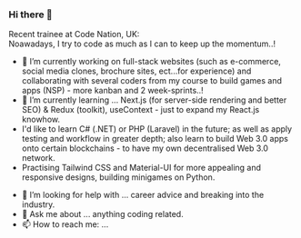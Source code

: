 ### Hi there 👋
 
Recent trainee at Code Nation, UK:
<br/>
Noawadays, I try to code as much as I can to keep up the momentum..!
- 🔭 I’m currently working on full-stack websites (such as e-commerce, social media clones, brochure sites, ect...for experience) and collaborating with several coders from my course to build games and apps (NSP) - more kanban and 2 week-sprints..!
- 🌱 I’m currently learning ... Next.js (for server-side rendering and better SEO) & Redux (toolkit), useContext - just to expand my React.js knowhow.
- I'd like to learn C# (.NET) or PHP (Laravel) in the future; as well as apply testing and workflow in greater depth; also learn to build Web 3.0 apps onto certain blockchains - to have my own decentralised Web 3.0 network. 
- Practising Tailwind CSS and Material-UI for more appealing and responsive designs, building minigames on Python.   
<!-- - 👯 I’m looking to collaborate on ... full-stack projects in general. -->
- 🤔 I’m looking for help with ... career advice and breaking into the industry.
- 💬 Ask me about ... anything coding related.
- 📫 How to reach me: ... 
<!-- - ⚡ Fun fact: ... -->
